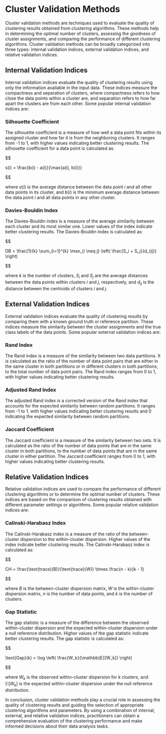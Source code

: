 # Cluster Validation Methods

Cluster validation methods are techniques used to evaluate the quality of clustering results obtained from clustering algorithms. These methods help in determining the optimal number of clusters, assessing the goodness of cluster assignments, and comparing the performance of different clustering algorithms. Cluster validation methods can be broadly categorized into three types: internal validation indices, external validation indices, and relative validation indices.

## Internal Validation Indices

Internal validation indices evaluate the quality of clustering results using only the information available in the input data. These indices measure the compactness and separation of clusters, where compactness refers to how close the data points within a cluster are, and separation refers to how far apart the clusters are from each other. Some popular internal validation indices are:

### Silhouette Coefficient

The silhouette coefficient is a measure of how well a data point fits within its assigned cluster and how far it is from the neighboring clusters. It ranges from -1 to 1, with higher values indicating better clustering results. The silhouette coefficient for a data point is calculated as:


$$

s(i) = \frac{b(i) - a(i)}{\max\{a(i), b(i)\}}

$$


where $a(i)$ is the average distance between the data point $i$ and all other data points in its cluster, and $b(i)$ is the minimum average distance between the data point $i$ and all data points in any other cluster.

### Davies-Bouldin Index

The Davies-Bouldin index is a measure of the average similarity between each cluster and its most similar one. Lower values of the index indicate better clustering results. The Davies-Bouldin index is calculated as:


$$

DB = \frac{1}{k} \sum_{i=1}^{k} \max_{i \neq j} \left( \frac{S_i + S_j}{d_{ij}} \right)

$$


where $k$ is the number of clusters, $S_i$ and $S_j$ are the average distances between the data points within clusters $i$ and $j$, respectively, and $d_{ij}$ is the distance between the centroids of clusters $i$ and $j$.

## External Validation Indices

External validation indices evaluate the quality of clustering results by comparing them with a known ground truth or reference partition. These indices measure the similarity between the cluster assignments and the true class labels of the data points. Some popular external validation indices are:

### Rand Index

The Rand index is a measure of the similarity between two data partitions. It is calculated as the ratio of the number of data point pairs that are either in the same cluster in both partitions or in different clusters in both partitions, to the total number of data point pairs. The Rand index ranges from 0 to 1, with higher values indicating better clustering results.

### Adjusted Rand Index

The adjusted Rand index is a corrected version of the Rand index that accounts for the expected similarity between random partitions. It ranges from -1 to 1, with higher values indicating better clustering results and 0 indicating the expected similarity between random partitions.

### Jaccard Coefficient

The Jaccard coefficient is a measure of the similarity between two sets. It is calculated as the ratio of the number of data points that are in the same cluster in both partitions, to the number of data points that are in the same cluster in either partition. The Jaccard coefficient ranges from 0 to 1, with higher values indicating better clustering results.

## Relative Validation Indices

Relative validation indices are used to compare the performance of different clustering algorithms or to determine the optimal number of clusters. These indices are based on the comparison of clustering results obtained with different parameter settings or algorithms. Some popular relative validation indices are:

### Calinski-Harabasz Index

The Calinski-Harabasz index is a measure of the ratio of the between-cluster dispersion to the within-cluster dispersion. Higher values of the index indicate better clustering results. The Calinski-Harabasz index is calculated as:


$$

CH = \frac{\text{trace}(B)}{\text{trace}(W)} \times \frac{n - k}{k - 1}

$$


where $B$ is the between-cluster dispersion matrix, $W$ is the within-cluster dispersion matrix, $n$ is the number of data points, and $k$ is the number of clusters.

### Gap Statistic

The gap statistic is a measure of the difference between the observed within-cluster dispersion and the expected within-cluster dispersion under a null reference distribution. Higher values of the gap statistic indicate better clustering results. The gap statistic is calculated as:


$$

\text{Gap}(k) = \log \left( \frac{W_k}{\mathbb{E}[W_k]} \right)

$$


where $W_k$ is the observed within-cluster dispersion for $k$ clusters, and $\mathbb{E}[W_k]$ is the expected within-cluster dispersion under the null reference distribution.

In conclusion, cluster validation methods play a crucial role in assessing the quality of clustering results and guiding the selection of appropriate clustering algorithms and parameters. By using a combination of internal, external, and relative validation indices, practitioners can obtain a comprehensive evaluation of the clustering performance and make informed decisions about their data analysis tasks.
